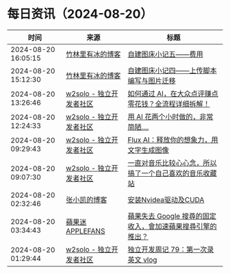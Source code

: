 ﻿# 每日资讯（2024-08-20）

|时间|来源|标题|
|---|---|---|
|2024-08-20 16:05:15|[竹林里有冰的博客](https://zhul.in/rss.xml)|[自建图床小记五——费用](https://zhul.in/2024/08/21/self-host-cdn-expense/)|
|2024-08-20 15:12:30|[竹林里有冰的博客](https://zhul.in/rss.xml)|[自建图床小记四——上传脚本编写与图片迁移](https://zhul.in/2024/08/20/picbed-upload-script-and-image-migration/)|
|2024-08-20 13:26:46|[w2solo - 独立开发者社区](https://w2solo.com/topics/feed)|[如何通过 AI，在大众点评赚点零花钱？全流程详细拆解！](https://w2solo.com/topics/4940)|
|2024-08-20 12:24:33|[w2solo - 独立开发者社区](https://w2solo.com/topics/feed)|[用 AI 花两个小时做的，非常简陋....](https://w2solo.com/topics/4939)|
|2024-08-20 09:29:43|[w2solo - 独立开发者社区](https://w2solo.com/topics/feed)|[Flux AI：释放你的想象力，用文字生成图像](https://w2solo.com/topics/4938)|
|2024-08-20 09:07:30|[w2solo - 独立开发者社区](https://w2solo.com/topics/feed)|[一直对音乐比较心心念，所以搞了一个自己喜欢的音乐收藏站](https://w2solo.com/topics/4937)|
|2024-08-20 02:32:46|[张小凯的博客](https://jasonkayzk.github.io/atom.xml)|[安装Nvidea驱动及CUDA](https://jasonkayzk.github.io/2024/08/20/%E5%AE%89%E8%A3%85Nvidea%E9%A9%B1%E5%8A%A8%E5%8F%8ACUDA/)|
|2024-08-20 03:34:43|[蘋果迷 APPLEFANS](https://applefans.today/feed/)|[蘋果失去 Google 搜尋的固定收入，會加速蘋果搜尋引擎的推出？](https://applefans.today/2024-08-apple-search-engine-rumors/)|
|2024-08-20 01:29:44|[w2solo - 独立开发者社区](https://w2solo.com/topics/feed)|[独立开发周记 79：第一次录英文 vlog](https://w2solo.com/topics/4936)|
